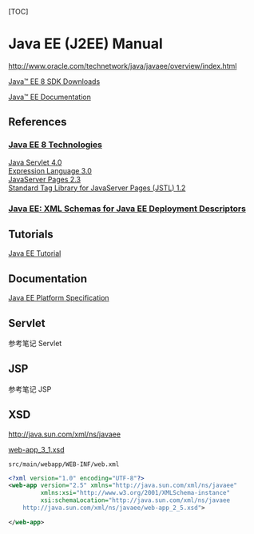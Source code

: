 [TOC]

# Java EE (J2EE) Manual

http://www.oracle.com/technetwork/java/javaee/overview/index.html

[Java™ EE 8 SDK Downloads](http://www.oracle.com/technetwork/java/javaee/downloads/index.html)

[Java™ EE Documentation](http://www.oracle.com/technetwork/java/javaee/documentation/index.html)

## References

### [Java EE 8 Technologies](http://www.oracle.com/technetwork/java/javaee/tech/index.html)

[Java Servlet 4.0](http://jcp.org/en/jsr/detail?id=369) \
[Expression Language 3.0](http://jcp.org/en/jsr/detail?id=341) \
[JavaServer Pages 2.3](http://jcp.org/en/jsr/detail?id=245) \
[Standard Tag Library for JavaServer Pages (JSTL) 1.2](http://www.oracle.com/technetwork/java/jstl-137486.html)

### [Java EE: XML Schemas for Java EE Deployment Descriptors](http://xmlns.jcp.org/xml/ns/javaee/)

## Tutorials

[Java EE Tutorial](https://javaee.github.io/tutorial/)

## Documentation

[Java EE Platform Specification](https://javaee.github.io/javaee-spec/)

## Servlet

参考笔记 Servlet

## JSP

参考笔记 JSP

## XSD

<http://java.sun.com/xml/ns/javaee>

[web-app_3_1.xsd](http://www.oracle.com/webfolder/technetwork/jsc/xml/ns/javaee/web-app_3_1.xsd)

`src/main/webapp/WEB-INF/web.xml`

```xml
<?xml version="1.0" encoding="UTF-8"?>
<web-app version="2.5" xmlns="http://java.sun.com/xml/ns/javaee"
         xmlns:xsi="http://www.w3.org/2001/XMLSchema-instance"
         xsi:schemaLocation="http://java.sun.com/xml/ns/javaee
    http://java.sun.com/xml/ns/javaee/web-app_2_5.xsd">

</web-app>
```
